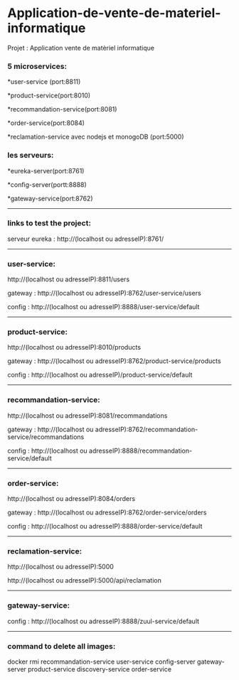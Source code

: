 # Application-de-vente-de-materiel-informatique
Projet : Application vente de matèriel informatique


### 5 microservices:

*user-service (port:8811)

*product-service(port:8010)

*recommandation-service(port:8081)

*order-service(port:8084)

*reclamation-service avec nodejs et monogoDB (port:5000)

### les serveurs:

*eureka-server(port:8761)

*config-server(portt:8888)

*gateway-service(port:8762)


******************
### links to test the project:

serveur eureka : http://(localhost ou adresseIP):8761/

****************
### user-service:

http://(localhost ou adresseIP):8811/users

gateway : http://(localhost ou adresseIP):8762/user-service/users

config : http://(localhost ou adresseIP):8888/user-service/default

*************
### product-service:

http://(localhost ou adresseIP):8010/products

gateway :  http://(localhost ou adresseIP):8762/product-service/products

config : http://(localhost ou adresseIP)/product-service/default

***************

### recommandation-service:

http://(localhost ou adresseIP):8081/recommandations

gateway :  http://(localhost ou adresseIP):8762/recommandation-service/recommandations

config : http://(localhost ou adresseIP):8888/recommandation-service/default

******************


### order-service:

http://(localhost ou adresseIP):8084/orders

gateway : http://(localhost ou adresseIP):8762/order-service/orders

config : http://(localhost ou adresseIP):8888/order-service/default

*******************
### reclamation-service:

http://(localhost ou adresseIP):5000

http://(localhost ou adresseIP):5000/api/reclamation

*********************
### gateway-service:

config : http://(localhost ou adresseIP):8888/zuul-service/default
*************
### command to delete all images:

docker rmi recommandation-service user-service config-server gateway-server product-service discovery-service order-service









